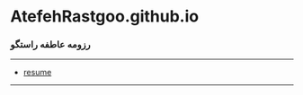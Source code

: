 # AtefehRastgoo.github.io

### رزومه عاطفه راستگو
 
---
- [resume](https:/atefehRastgoo.github.io/)
------------------